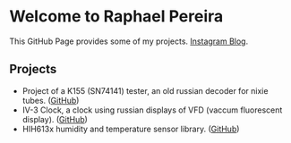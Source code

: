 # Welcome to Raphael Pereira

This GitHub Page provides some of my projects.
[Instagram Blog](https://www.instagram.com/phaelbotelho/).

## Projects

- Project of a K155 (SN74141) tester, an old russian decoder for nixie tubes. ([GitHub](https://github.com/phaelbotelho/k155-tester))
- IV-3 Clock, a clock using russian displays of VFD (vaccum fluorescent display). ([GitHub](https://github.com/phaelbotelho/clock_IV-3A_VFD))
- HIH613x humidity and temperature sensor library. ([GitHub](https://github.com/phaelbotelho/hih613X))  
